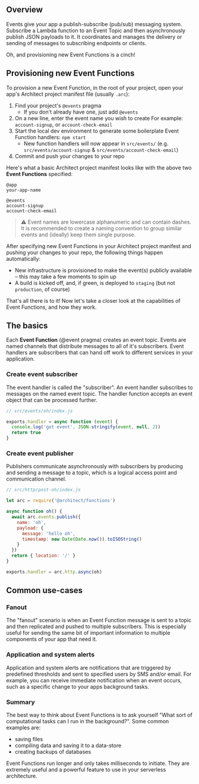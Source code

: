## Overview

Events give your app a publish-subscribe (pub/sub) messaging system. Subscribe a Lambda function to an Event Topic and then asynchronously publish JSON payloads to it. It coordinates and manages the delivery or sending of messages to subscribing endpoints or clients.

Oh, and provisioning new Event Functions is a cinch!

## Provisioning new Event Functions

To provision a new Event Function, in the root of your project, open your app's Architect project manifest file (usually `.arc`):

1. Find your project's `@events` pragma
    - If you don't already have one, just add `@events`
2. On a new line, enter the event name you wish to create
For example: `account-signup`, or `account-check-email`
3. Start the local dev environment to generate some boilerplate Event Function handlers: `npm start`
    - New function handlers will now appear in `src/events/` (e.g. `src/events/account-signup` & `src/events/account-check-email`)
4. Commit and push your changes to your repo

Here's what a basic Architect project manifest looks like with the above two **Event Functions** specified:

```
@app
your-app-name

@events
account-signup
account-check-email
```
> ⚠️ Event names are lowercase alphanumeric and can contain dashes. It is recommended to create a naming convention to group similar events and (ideally) keep them single purpose.

After specifying new Event Functions in your Architect project manifest and pushing your changes to your repo, the following things happen automatically:

- New infrastructure is provisioned to make the event(s) publicly available – this may take a few moments to spin up
- A build is kicked off, and, if green, is deployed to `staging` (but not `production`, of course)

That's all there is to it! Now let's take a closer look at the capabilities of Event Functions, and how they work.

## The basics

Each **Event Function** (@event pragma) creates an event topic. Events are named channels that distribute messages to all of it's subscribers. Event handlers are subscribers that can hand off work to different services in your application. 

### Create event subscriber

The event handler is called the "subscriber". An event handler subscribes to messages on the named event topic. The handler function accepts an event object that can be processed further. 

```js
// src/events/oh/index.js

exports.handler = async function (event) {
  console.log('got event', JSON.stringify(event, null, 2))
  return true
}
```
### Create event publisher
Publishers communicate asynchronously with subscribers by producing and sending a message to a topic, which is a logical access point and communication channel. 

```js
// src/http/post-oh/index.js

let arc = require('@architect/functions')

async function oh() {
  await arc.events.publish({
    name: 'oh', 
    payload: { 
      message: 'hello oh',
      timestamp: new Date(Date.now()).toISOString()
    }
  })
  return { location: '/' }
}

exports.handler = arc.http.async(oh)
```

## Common use-cases

### Fanout

The "fanout" scenario is when an Event Function message is sent to a topic and then replicated and pushed to multiple subscribers. This is especially useful for sending the same bit of important information to multiple components of your app that need it.

### Application and system alerts

Application and system alerts are notifications that are triggered by predefined thresholds and sent to specified users by SMS and/or email. For example, you can receive immediate notification when an event occurs, such as a specific change to your apps background tasks.

### Summary

The best way to think about Event Functions is to ask yourself "What sort of computational tasks can I run in the background?". Some common examples are: 

- saving files
- compiling data and saving it to a data-store
- creating backups of databases

Event Functions run longer and only takes milliseconds to initiate. They are extremely useful and a powerful feature to use in your serverless architecture.